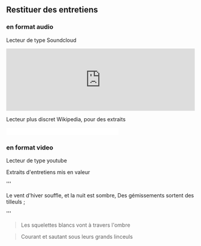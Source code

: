 ## Restituer des entretiens

### en format audio

Lecteur de type Soundcloud

<iframe width="100%" height="166" scrolling="no" frameborder="no" src="https://w.soundcloud.com/player/?url=https%3A//api.soundcloud.com/tracks/112395490&amp;color=ff5500&amp;auto_play=false&amp;hide_related=false&amp;show_comments=true&amp;show_user=true&amp;show_reposts=false"></iframe>

Lecteur plus discret Wikipedia, pour des extraits

<iframe src="//commons.wikimedia.org/wiki/File:Saint-Saens,_Camille_-_Danse_macabre_Opus_40_-_Computer_generated,_transcribed_by_MacLeod.ogg?embedplayer=yes" width="300" height="20" frameborder="0" webkitAllowFullScreen mozallowfullscreen allowFullScreen></iframe>

### en format video

Lecteur de type youtube

Extraits d'entretiens mis en valeur

'''

Le vent d'hiver souffle, et la nuit est sombre, 
Des gémissements sortent des tilleuls ; 

'''

> Les squelettes blancs vont à travers l'ombre 

> Courant et sautant sous leurs grands linceuls 


